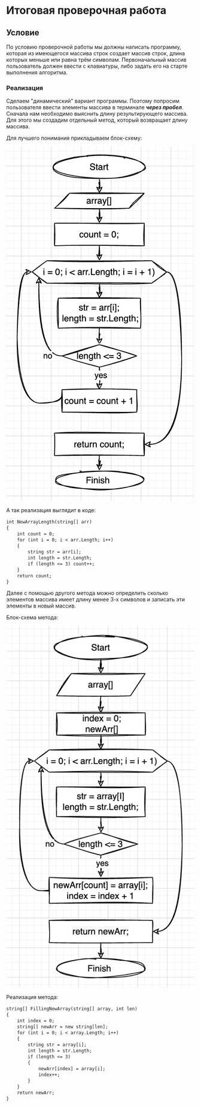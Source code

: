 # Итоговая проверочная работа

## Условие

По условию проверочной работы мы должны написать программу, которая из имеющегося массива строк создает массив строк, длина которых меньше или равна трём символам.
Первоначальный массив пользователь должен ввести с клавиатуры, либо задать его на старте выполнения алгоритма.

### Реализация

Сделаем "динамический" вариант программы. Поэтому попросим пользователя ввести элементы массива в терминале ***через пробел***. Сначала нам необходимо выяснить длину результирующего массива. Для этого мы создадим отдельный метод, который возвращает длину массива.

Для лучшего понимания прикладываем блок-схему:

![image](image1.png)

А так реализация выглядит в коде:

```
int NewArrayLength(string[] arr)
{
    int count = 0;
    for (int i = 0; i < arr.Length; i++)
    {
        string str = arr[i];
        int length = str.Length;
        if (length <= 3) count++;
    }
    return count;
}
```

Далее с помощью другого метода можно определить сколько элементов массива имеет длину менее 3-х символов и записать эти элементы в новый массив.

Блок-схема метода:

![image](image2.png)

Реализация метода:

```
string[] FillingNewArray(string[] array, int len)
{
    int index = 0;
    string[] newArr = new string[len];
    for (int i = 0; i < array.Length; i++)
    {
        string str = array[i];
        int length = str.Length;
        if (length <= 3)
        {
            newArr[index] = array[i];
            index++;
        }
    }
    return newArr;
}
```
